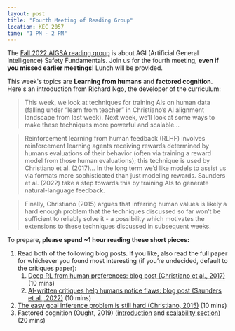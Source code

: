 ```yaml
---
layout: post
title: "Fourth Meeting of Reading Group"
location: KEC 2057
time: "1 PM - 2 PM"
---
```


The [Fall 2022 AIGSA reading group](https:///www.aigsa.club/agisf) is about AGI (Artificial General Intelligence) Safety Fundamentals. Join us for the fourth meeting, **even if you missed earlier meetings**! Lunch will be provided.

This week's topics are **Learning from humans** and **factored cognition**. Here's an introduction from Richard Ngo, the developer of the curriculum:

> This week, we look at techniques for training AIs on human data (falling under “learn from teacher” in Christiano’s AI alignment landscape from last week). Next week, we’ll look at some ways to make these techniques more powerful and scalable... 

> Reinforcement learning from human feedback (RLHF) involves reinforcement learning agents receiving rewards determined by humans evaluations of their behavior (often via training a reward model from those human evaluations); this technique is used by Christiano et al. (2017)... In the long term we’d like models to assist us via formats more sophisticated than just modeling rewards. Saunders et al. (2022) take a step towards this by training AIs to generate natural-language feedback.

> Finally, Christiano (2015) argues that inferring human values is likely a hard enough problem that the techniques discussed so far won’t be sufficient to reliably solve it - a possibility which motivates the extensions to these techniques discussed in subsequent weeks.

To prepare, **please spend ~1 hour reading these short pieces:**

1.  Read both of the following blog posts. If you like, also read the full paper for whichever you found most interesting (if you’re undecided, default to the critiques paper):
	1.  [Deep RL from human preferences: blog post (Christiano et al., 2017)](https://openai.com/blog/deep-reinforcement-learning-from-human-preferences/) (10 mins)  
	2.  [AI-written critiques help humans notice flaws: blog post (Saunders et al., 2022)](https://openai.com/blog/critiques/) (10 mins)
2.  [The easy goal inference problem is still hard (Christiano, 2015)](https://www.alignmentforum.org/s/4dHMdK5TLN6xcqtyc/p/h9DesGT3WT9u2k7Hr) (10 mins)
3.  Factored cognition (Ought, 2019) ([introduction](https://ought.org/research/factored-cognition) and [scalability section](https://ought.org/research/factored-cognition/scalability)) (20 mins)

